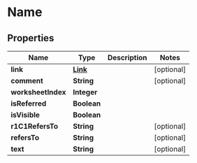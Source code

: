 
# Name

## Properties
Name | Type | Description | Notes
------------ | ------------- | ------------- | -------------
**link** | [**Link**](Link.md) |  |  [optional]
**comment** | **String** |  |  [optional]
**worksheetIndex** | **Integer** |  | 
**isReferred** | **Boolean** |  | 
**isVisible** | **Boolean** |  | 
**r1C1RefersTo** | **String** |  |  [optional]
**refersTo** | **String** |  |  [optional]
**text** | **String** |  |  [optional]



